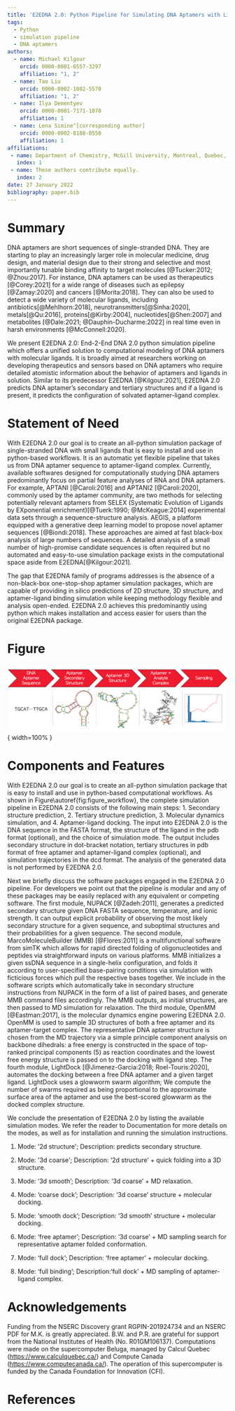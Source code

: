 ```yaml
---
title: 'E2EDNA 2.0: Python Pipeline for Simulating DNA Aptamers with Ligands'
tags:
  - Python
  - simulation pipeline
  - DNA aptamers
authors:
  - name: Michael Kilgour
    orcid: 0000-0001-6557-3297
    affiliation: "1, 2"
  - name: Tao Liu
    orcid: 0000-0002-1082-5570
    affiliation: "1, 2"
  - name: Ilya Dementyev
    orcid: 0000-0001-7171-1078
    affiliation: 1
  - name: Lena Simine^[corresponding author]
    orcid: 0000-0002-8188-0550
    affiliation: 1
affiliations:
 - name: Department of Chemistry, McGill University, Montreal, Quebec, Canada
   index: 1
 - name: These authors contribute equally.
   index: 2
date: 27 January 2022
bibliography: paper.bib
---
```


# Summary

DNA aptamers are short sequences of single-stranded DNA. They are starting to play an increasingly larger role in molecular medicine, drug design, and material design due to their strong and selective and most importantly tunable binding affinity to target molecules [@Tucker:2012; @Zhou:2017]. For instance, DNA aptamers can be used as therapeutics [@Corey:2021] for a wide range of diseases such as epilepsy [@Zamay:2020] and cancers [@Morita:2018]. They can also be used to detect a wide variety of molecular ligands, including antibiotics[@Mehlhorn:2018], neurotransmitters[@Sinha:2020], metals[@Qu:2016], proteins[@Kirby:2004], nucleotides[@Shen:2007] and metabolites [@Dale:2021; @Dauphin-Ducharme:2022] in real time even in harsh environments [@McConnell:2020].

We present E2EDNA 2.0: End-2-End DNA 2.0 python simulation pipeline which offers a unified solution to computational modeling of DNA aptamers with molecular ligands. It is broadly aimed at researchers working on developing therapeutics and sensors based on DNA aptamers who require detailed atomistic information about the behavior of aptamers and ligands in solution. Similar to its predecessor E2EDNA [@Kilgour:2021], E2EDNA 2.0 predicts DNA aptamer’s secondary and tertiary structures and if a ligand is present, it predicts the configuration of solvated aptamer-ligand complex. 

# Statement of Need

With E2EDNA 2.0 our goal is to create an all-python simulation package of single-stranded DNA with small ligands that is easy to install and use in python-based workflows. It is an automatic yet flexible pipeline that takes us from DNA aptamer sequence to aptamer-ligand complex. Currently, available softwares designed for computationally studying DNA aptamers predominantly focus on partial feature analyses of RNA and DNA aptamers. For example, APTANI [@Caroli:2016] and APTANI2 [@Caroli:2020], commonly used by the aptamer community, are two methods for selecting potentially relevant aptamers from SELEX (Systematic Evolution of Ligands by EXponential enrichment)[@Tuerk:1990; @McKeague:2014] experimental data sets through a sequence-structure analysis. AEGIS, a platform equipped with a generative deep learning model to propose novel aptamer sequences [@Biondi:2018].  These approaches are aimed at fast black-box analysis of large numbers of sequences. A detailed analysis of a small number of high-promise candidate sequences is often required but no automated and easy-to-use simulation package exists in the computational space aside from E2EDNA[@Kilgour:2021]. 

The gap that E2EDNA family of programs addresses is the absence of a non-black-box one-stop-shop aptamer simulation packages, which are capable of providing in silico predictions of 2D structure, 3D structure, and aptamer-ligand binding simulation while keeping methodology flexible and analysis open-ended. E2EDNA 2.0 achieves this predominantly using python which makes installation and access easier for users than the original E2EDNA package.

# Figure

![Schematic workflow of E2EDNA 2.0 pipeline.\label{fig:figure_workflow}](figure_workflow.png){ width=100% }


# Components and Features

With E2EDNA 2.0 our goal is to create an all-python simulation package that is easy to install and use in python-based computational workflows. As shown in Figure\autoref{fig:figure_workflow}, the complete simulation pipeline in E2EDNA 2.0 consists of the following main steps: 1. Secondary structure prediction, 2. Tertiary structure prediction, 3. Molecular dynamics simulation, and 4. Aptamer-ligand docking. The input into E2EDNA 2.0 is the DNA sequence in the FASTA format, the structure of the ligand in the pdb format (optional), and the choice of simulation mode. The output includes secondary structure in dot-bracket notation, tertiary structures in pdb format of free aptamer and aptamer-ligand complex (optional), and simulation trajectories in the dcd format. The analysis of the generated data is not performed by E2EDNA 2.0.

Next we briefly discuss the software packages engaged in the E2EDNA 2.0 pipeline. For developers we point out that the pipeline is modular and any of these packages may be easily replaced with any equivalent or competing software. The first module, NUPACK [@Zadeh:2011], generates a predicted secondary structure given DNA FASTA sequence, temperature, and ionic strength. It can output explicit probability of observing the most likely secondary structure for a given sequence, and suboptimal structures and their probabilities for a given sequence. The second module, MarcoMoleculeBuilder (MMB) [@Flores:2011] is a multifunctional software from simTK which allows for rapid directed folding of oligonucleotides and peptides via straightforward inputs on various platforms. MMB initializes a given ssDNA sequence in a single-helix configuration, and folds it according to user-specified base-pairing conditions via simulation with ficticious forces which pull the respective bases together. We include in the software scripts which automatically take in secondary structure instructions from NUPACK in the form of a list of paired bases, and generate MMB command files accordingly. The MMB outputs, as initial structures, are then passed to MD simulation for relaxation. The third module, OpenMM [@Eastman:2017], is the molecular dynamics engine powering E2EDNA 2.0. OpenMM is used to sample 3D structures of both a free aptamer and its aptamer-target complex. The representative DNA aptamer structure is chosen from the MD trajectory via a simple principle component analysis on backbone dihedrals: a free energy is constructed in the space of top-ranked principal components (5) as reaction coordinates and the lowest free energy structure is passed on to the docking with ligand step. The fourth module, LightDock [@Jimenez-Garcia:2018; Roel-Touris:2020], automates the docking between a free DNA aptamer and a given target ligand. LightDock uses a glowworm swarm algorithm; We compute the number of swarms required as being proportional to the approximate surface area of the aptamer and use the best-scored glowwarm as the docked complex structure.

We conclude the presentation of E2EDNA 2.0 by listing the available simulation modes. We refer the reader to Documentation for more details on the modes, as well as for installation and running the simulation instructions.

1. Mode: '2d structure'; Description: predicts secondary structure.

2. Mode: '3d coarse';    Description: ‘2d structure’ + quick folding into a 3D structure.

3. Mode: ‘3d smooth’;    Description: ‘3d coarse’ + MD relaxation.

4. Mode: ‘coarse dock’;  Description: ‘3d coarse’ structure  + molecular docking.

5. Mode: ‘smooth dock’;  Description: ‘3d smooth’ structure + molecular docking.

6. Mode: ‘free aptamer’; Description: ‘3d coarse’ + MD sampling search for representative aptamer folded conformation.

7. Mode: ‘full dock’;    Description: ‘free aptamer’ + molecular docking.

8. Mode: ‘full binding’; Description:‘full dock’ + MD sampling of aptamer-ligand complex.

# Acknowledgements

Funding from the NSERC Discovery grant RGPIN-201924734 and an NSERC PDF for M.K. is greatly appreciated. B.W. and P.R. are grateful for support from the National Institutes of Health (No. R01GM106137). Computations were made on the supercomputer Beluga, managed by Calcul Quebec (https://www.calculquebec.ca/) and Compute Canada (https://www.computecanada.ca/). The operation of this supercomputer is funded by the Canada Foundation for Innovation (CFI).

# References

